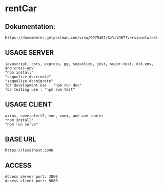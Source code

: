 # rentCar

## Dokumentation:

```
https://documenter.getpostman.com/view/9975467/SzYaVJ6T?version=latest
```

## USAGE SERVER

```text
javascript, cors, express, pg, sequelize, jest, super-test, dot-env, and cross-env
"npm install"
"sequelize db:create"
"sequelize db:migrate"
for development use : "npm run dev"
for testing use : "npm run test"
```

## USAGE CLIENT

```text
axios, sweetalert2, vue, vuex, and vue-router
"npm install"
"npm run serve"
```

## BASE URL

```
https://localhost:3000
```

##  ACCESS

```````text
Access server port: 3000
Access client port: 8080
```````
